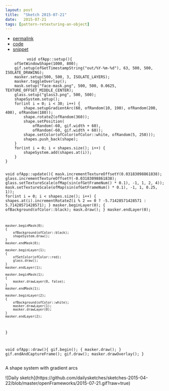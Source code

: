 ```yaml
---
layout: post
title:  "Sketch 2015-07-21"
date:   2015-07-21
tags: [pattern-retexturing-an-object]
---
```

<div class="code">
    <ul>
		<li><a href="{% post_url 2015-07-21-sketch %}">permalink</a></li>
		<li><a href="https://github.com/dailysketches/dailySketches/tree/master/sketches/2015-07-21">code</a></li>
		<li><a href="#" class="snippet-button">snippet</a></li>
	</ul>
    <pre class="snippet">
        <code class="cpp">void ofApp::setup(){
    ofSetWindowShape(1000, 800);
    gif.setup(ofGetTimestampString(&quot;out/%Y-%m-%d&quot;), 63, 500, 500, ISOLATE_DRAWING);
    masker.setup(500, 500, 3, ISOLATE_LAYERS);
    masker.toggleOverlay();
    mask.setup(&quot;face-mask.png&quot;, 500, 500, 0.0625, TEXTURE_OFFSET_MIDDLE_CENTER);
    glass.setup(&quot;glass3.png&quot;, 500, 500);
    shapeSystem.setup();
    for(int i = 0; i &lt; 30; i++) {
        shape.setupGradientArc(60, ofRandom(10, 190), ofRandom(200, 400), ofRandom(180));
        shape.rotateZ(ofRandom(360));
        shape.setPosition(
            ofRandom(-60, gif.width + 60),
            ofRandom(-60, gif.width + 60));
        shape.setColor(ofColor(ofColor::white, ofRandom(5, 250)));
        shapes.push_back(shape);
    }
    for(int i = 0; i &lt; shapes.size(); i++) {
        shapeSystem.add(shapes.at(i));
    }
}

void ofApp::update(){
    mask.incrementTextureOffsetY(0.03183098861838);
    glass.incrementTextureOffsetY(-0.03183098861838);
    glass.setTextureScale(ofMap(sin(ofGetFrameNum() * 0.1), -1, 1, 2, 4));
    mask.setTextureScale(ofMap(sin(ofGetFrameNum() * 0.1), -1, 1, 0.25, 1));
    for(int i = 0; i &lt; shapes.size(); i++) {
        shapes.at(i).incrementRotateZ(i % 2 == 0 ? -5.71428571428571 : 5.71428571428571);
    }
    masker.beginLayer(0);
    {
        ofBackground(ofColor::black);
        mask.draw();
    }
    masker.endLayer(0);
    
    masker.beginMask(0);
    {
        ofBackground(ofColor::black);
        shapeSystem.draw();
    }
    masker.endMask(0);
    
    masker.beginLayer(1);
    {
        ofSetColor(ofColor::red);
        glass.draw();
    }
    masker.endLayer(1);
    
    masker.beginMask(1);
    {
        masker.drawLayer(0, false);
    }
    masker.endMask(1);
    
    masker.beginLayer(2);
    {
        ofBackground(ofColor::white);
        masker.drawLayer(1);
        masker.drawLayer(0);
    }
    masker.endLayer(2);
}

void ofApp::draw(){
    gif.begin();
    {
        masker.draw();
    }
    gif.endAndCaptureFrame();
    gif.draw();
    masker.drawOverlay();
}</code>
    </pre>
</div>
<p class="description">A shape system with gradient arcs</p>
![Daily sketch](https://github.com/dailysketches/sketches-2015-04-22/blob/master/openFrameworks/2015-07-21.gif?raw=true)
